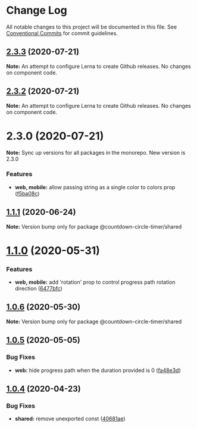 # Change Log

All notable changes to this project will be documented in this file.
See [Conventional Commits](https://conventionalcommits.org) for commit guidelines.

## [2.3.3](https://github.com/vydimitrov/react-countdown-circle-timer/compare/v2.3.2...v2.3.3) (2020-07-21)

**Note:** An attempt to configure Lerna to create Github releases. No changes on component code.



## [2.3.2](https://github.com/vydimitrov/react-countdown-circle-timer/compare/v2.3.1...v2.3.2) (2020-07-21)

**Note:** An attempt to configure Lerna to create Github releases. No changes on component code.



# 2.3.0 (2020-07-21)

**Note:** Sync up versions for all packages in the monorepo. New version is 2.3.0


### Features

* **web, mobile:** allow passing string as a single color to colors prop ([f5ba08c](https://github.com/vydimitrov/react-countdown-circle-timer/commit/f5ba08c604f89fcf42bf4dbb62f883bd7b2d1647))


## [1.1.1](https://github.com/vydimitrov/react-countdown-circle-timer/compare/@countdown-circle-timer/shared@1.1.0...@countdown-circle-timer/shared@1.1.1) (2020-06-24)

**Note:** Version bump only for package @countdown-circle-timer/shared



# [1.1.0](https://github.com/vydimitrov/react-countdown-circle-timer/compare/@countdown-circle-timer/shared@1.0.6...@countdown-circle-timer/shared@1.1.0) (2020-05-31)


### Features

* **web, mobile:** add 'rotation' prop to control progress path rotation direction ([6477bfc](https://github.com/vydimitrov/react-countdown-circle-timer/commit/6477bfca722ace184f9d8282ba072c9e4805a645))



## [1.0.6](https://github.com/vydimitrov/react-countdown-circle-timer/compare/@countdown-circle-timer/shared@1.0.5...@countdown-circle-timer/shared@1.0.6) (2020-05-30)

**Note:** Version bump only for package @countdown-circle-timer/shared



## [1.0.5](https://github.com/vydimitrov/react-countdown-circle-timer/compare/@countdown-circle-timer/shared@1.0.4...@countdown-circle-timer/shared@1.0.5) (2020-05-05)


### Bug Fixes

* **web:** hide progress path when the duration provided is 0 ([fa48e3d](https://github.com/vydimitrov/react-countdown-circle-timer/commit/fa48e3d5e90e18c25968f0e18d0ca10931e54807))





## [1.0.4](https://github.com/vydimitrov/react-countdown-circle-timer/compare/@countdown-circle-timer/shared@1.0.3...@countdown-circle-timer/shared@1.0.4) (2020-04-23)


### Bug Fixes

* **shared:** remove unexported const ([40681ae](https://github.com/vydimitrov/react-countdown-circle-timer/commit/40681ae27aa41ce7b7b7f7a812f0988becb9e126))
